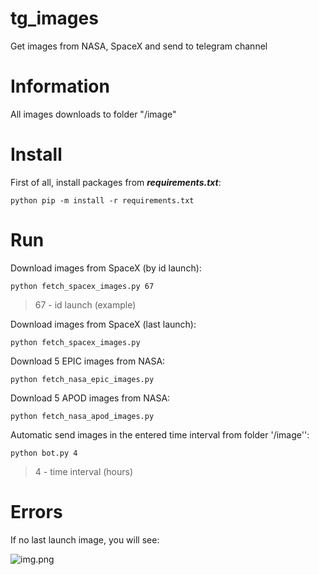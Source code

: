 # tg_images
Get images from NASA, SpaceX and send to telegram channel

# Information
All images downloads to folder "/image"

# Install
First of all, install packages from **_requirements.txt_**:

```python pip -m install -r requirements.txt```

# Run
Download images from SpaceX (by id launch):

```python fetch_spacex_images.py 67```
> 67 - id launch (example)

Download images from SpaceX (last launch):

```python fetch_spacex_images.py```

Download 5 EPIC images from NASA:

```python fetch_nasa_epic_images.py```

Download 5 APOD images from NASA:

```python fetch_nasa_apod_images.py```

Automatic send images in the entered time interval from folder '/image'':

```python bot.py 4```
> 4 - time interval (hours)

# Errors
If no last launch image, you will see:

![img.png](readme_img/img.png)

